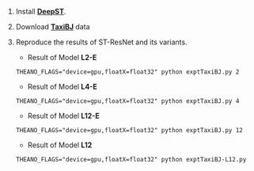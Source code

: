 1. Install [**DeepST**](https://github.com/lucktroy/DeepST). 

2. Download [**TaxiBJ**](https://github.com/lucktroy/DeepST/tree/master/data/TaxiBJ) data

3. Reproduce the results of ST-ResNet and its variants. 

    * Result of Model **L2-E**

    ```
    THEANO_FLAGS="device=gpu,floatX=float32" python exptTaxiBJ.py 2
    ```

    * Result of Model **L4-E**

    ```
    THEANO_FLAGS="device=gpu,floatX=float32" python exptTaxiBJ.py 4
    ```
    
    * Result of Model **L12-E**

    ```
    THEANO_FLAGS="device=gpu,floatX=float32" python exptTaxiBJ.py 12
    ```


    * Result of Model **L12**
    ```
    THEANO_FLAGS="device=gpu,floatX=float32" python exptTaxiBJ-L12.py
    ```